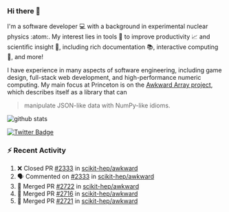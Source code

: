 ### Hi there 👋 

I'm a software developer 💻 with a background in experimental nuclear physics :atom:. My interest lies in tools :wrench: to improve productivity :chart_with_upwards_trend: and scientific insight :telescope:, including rich documentation 📚, interactive computing 🧮, and more! 

I have experience in many aspects of software engineering, including game design, full-stack web development, and high-performance numeric computing. My main focus at Princeton is on the [Awkward Array project](awkward-array.org/), which describes itself as a library that can 
> manipulate JSON-like data with NumPy-like idioms.

![github stats](https://github-readme-stats.vercel.app/api?username=agoose77&show_icons=true&hide_rank=true&hide_title=true&bg_color=30,e76445,904e95&text_color=efe3ec&icon_color=efe3ec)
<!--
**agoose77/agoose77** is a ✨ _special_ ✨ repository because its `README.md` (this file) appears on your GitHub profile.

Here are some ideas to get you started:

- 🔭 I’m currently working on ...
- 🌱 I’m currently learning ...
- 👯 I’m looking to collaborate on ...
- 🤔 I’m looking for help with ...
- 💬 Ask me about ...
- 📫 How to reach me: ...
- 😄 Pronouns: ...
- ⚡ Fun fact: ...
-->

[![Twitter Badge](https://img.shields.io/twitter/follow/agoose77?style=flat-square&logo=Twitter&logoColor=white&color=cornflowerblue)](https://twitter.com/agoose77)

### :zap: Recent Activity

<!--START_SECTION:activity-->
1. ❌ Closed PR [#2333](https://github.com/scikit-hep/awkward/pull/2333) in [scikit-hep/awkward](https://github.com/scikit-hep/awkward)
2. 🗣 Commented on [#2333](https://github.com/scikit-hep/awkward/pull/2333#issuecomment-1735047152) in [scikit-hep/awkward](https://github.com/scikit-hep/awkward)
3. 🎉 Merged PR [#2722](https://github.com/scikit-hep/awkward/pull/2722) in [scikit-hep/awkward](https://github.com/scikit-hep/awkward)
4. 🎉 Merged PR [#2716](https://github.com/scikit-hep/awkward/pull/2716) in [scikit-hep/awkward](https://github.com/scikit-hep/awkward)
5. 🎉 Merged PR [#2721](https://github.com/scikit-hep/awkward/pull/2721) in [scikit-hep/awkward](https://github.com/scikit-hep/awkward)
<!--END_SECTION:activity-->
